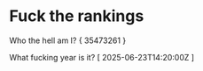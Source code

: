 # Fuck the rankings

Who the hell am I?
{ 35473261 }

What fucking year is it?
[ 2025-06-23T14:20:00Z ]
